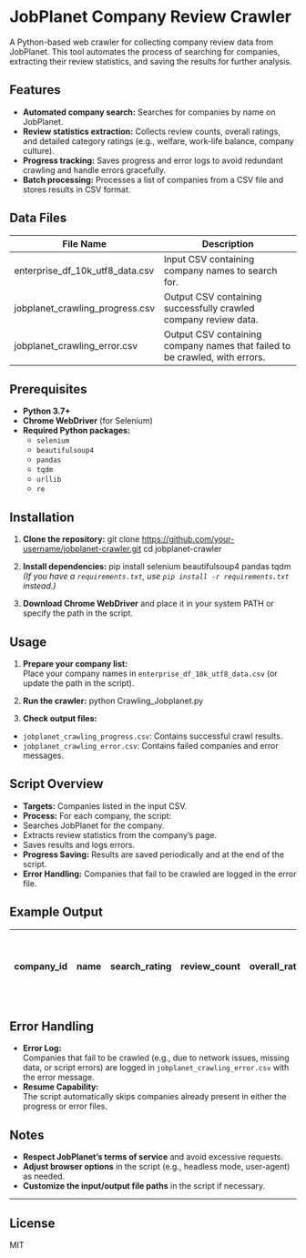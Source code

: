 # JobPlanet Company Review Crawler

A Python-based web crawler for collecting company review data from JobPlanet. This tool automates the process of searching for companies, extracting their review statistics, and saving the results for further analysis.

## Features

- **Automated company search:** Searches for companies by name on JobPlanet.
- **Review statistics extraction:** Collects review counts, overall ratings, and detailed category ratings (e.g., welfare, work-life balance, company culture).
- **Progress tracking:** Saves progress and error logs to avoid redundant crawling and handle errors gracefully.
- **Batch processing:** Processes a list of companies from a CSV file and stores results in CSV format.

## Data Files

| File Name                       | Description                                                                 |
|----------------------------------|-----------------------------------------------------------------------------|
| enterprise_df_10k_utf8_data.csv  | Input CSV containing company names to search for.                           |
| jobplanet_crawling_progress.csv  | Output CSV containing successfully crawled company review data.             |
| jobplanet_crawling_error.csv     | Output CSV containing company names that failed to be crawled, with errors. |

## Prerequisites

- **Python 3.7+**
- **Chrome WebDriver** (for Selenium)
- **Required Python packages:**
  - `selenium`
  - `beautifulsoup4`
  - `pandas`
  - `tqdm`
  - `urllib`
  - `re`

## Installation

1. **Clone the repository:**
git clone https://github.com/your-username/jobplanet-crawler.git
cd jobplanet-crawler

2. **Install dependencies:**
pip install selenium beautifulsoup4 pandas tqdm
*(If you have a `requirements.txt`, use `pip install -r requirements.txt` instead.)*

3. **Download Chrome WebDriver** and place it in your system PATH or specify the path in the script.

## Usage

1. **Prepare your company list:**  
Place your company names in `enterprise_df_10k_utf8_data.csv` (or update the path in the script).

2. **Run the crawler:**
python Crawling_Jobplanet.py

3. **Check output files:**  
- `jobplanet_crawling_progress.csv`: Contains successful crawl results.
- `jobplanet_crawling_error.csv`: Contains failed companies and error messages.

## Script Overview

- **Targets:** Companies listed in the input CSV.
- **Process:** For each company, the script:
- Searches JobPlanet for the company.
- Extracts review statistics from the company’s page.
- Saves results and logs errors.
- **Progress Saving:** Results are saved periodically and at the end of the script.
- **Error Handling:** Companies that fail to be crawled are logged in the error file.

## Example Output

| company_id | name                        | search_rating | review_count | overall_rating | 복지/급여 | 워라밸 | 사내문화 | 승진 기회 | 경영진 | 기업 추천율 | CEO 지지율 | 성장 가능성 | 검색기업명      |
|------------|-----------------------------|---------------|--------------|----------------|-----------|--------|----------|-----------|--------|-------------|------------|-------------|-----------------|

## Error Handling

- **Error Log:**  
Companies that fail to be crawled (e.g., due to network issues, missing data, or script errors) are logged in `jobplanet_crawling_error.csv` with the error message.
- **Resume Capability:**  
The script automatically skips companies already present in either the progress or error files.

## Notes

- **Respect JobPlanet’s terms of service** and avoid excessive requests.
- **Adjust browser options** in the script (e.g., headless mode, user-agent) as needed.
- **Customize the input/output file paths** in the script if necessary.

---

## License

MIT

